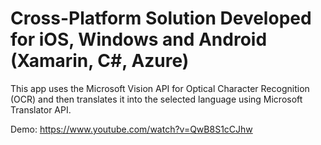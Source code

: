 # Cross-Platform Solution Developed for iOS, Windows and Android (Xamarin, C#, Azure)

This app uses the Microsoft Vision API for Optical Character Recognition (OCR) and then translates 
it into the selected language using Microsoft Translator API.

Demo: https://www.youtube.com/watch?v=QwB8S1cCJhw

